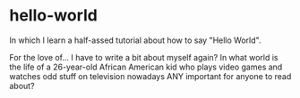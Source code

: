 # hello-world
In which I learn a half-assed tutorial about how to say "Hello World".

For the love of... I have to write a bit about myself again?  In what world is
the life of a 26-year-old African American kid who plays video games and watches
odd stuff on television nowadays ANY important for anyone to read about?
